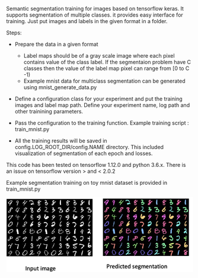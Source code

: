 Semantic segmentation training for images based on tensorflow keras. It
supports segmentation of multiple classes. it provides easy interface
for training. Just put images and labels in the given format in a
folder.

Steps:
* Prepare the data in a given format 
  *   Label maps should be of a gray scale image where each pixel
      contains value of the class label. If the segmentaion problem have
      C classes then the value of the label map pixel can range from [0
      to C -1)
  * Example mnist data for multiclass segmentation can be generated
    using mnist_generate_data.py
    
*  Define a configuration class for your experiment and put the training
   images and label map path. Define your experiment name, log path and
   other trainining parameters.  

* Pass the configuration to the training function. Example training
  script : train_mnist.py
  
* All the training results will be saved in
  config.LOG_ROOT_DIR/config.NAME directory. This included visualization
  of segmentation of each epoch and losses.
 

This code has been tested on tensorflow 1.12.0 and python 3.6.x. There
is an issue on tensorflow version > and < 2.0.2
   
  
  

Example segmentation training on toy mnist dataset is provided in
train_mnist.py
  
 ![Example output](.github/res/mnist_result.png)
